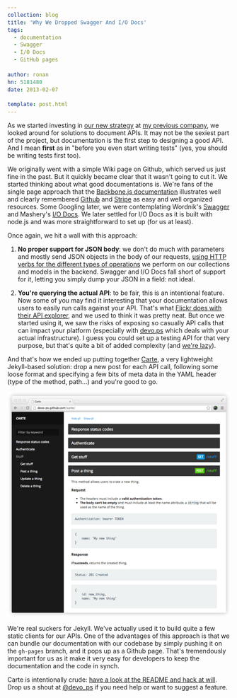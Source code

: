 ```yaml
---
collection: blog
title: 'Why We Dropped Swagger And I/O Docs'
tags:
  - documentation
  - Swagger
  - I/O Docs
  - GitHub pages

author: ronan
hn: 5181480
date: 2013-02-07

template: post.html
---
```


As we started investing in [our new strategy](/blog/2013/01/31/farewell-to-regular-web-development-approaches.html) at [my previous company](http://wiredcraft.com), we looked around for solutions to document APIs. It may not be the sexiest part of the project, but documentation is the first step to designing a good API. And I mean **first** as in "before you even start writing tests" (yes, you should be writing tests first too).

We originally went with a simple Wiki page on Github, which served us just fine in the past. But it quickly became clear that it wasn't going to cut it. We started thinking about what good documentations is. We're fans of the single page approach that the [Backbone.js documentation](http://backbonejs.com) illustrates well and clearly remembered [Github](http://developer.github.com/) and [Stripe](https://stripe.com/docs) as easy and well organized resources. Some Googling later, we were contemplating Wordnik's [Swagger](http://developers.helloreverb.com/swagger/)
 and Mashery's [I/O Docs](http://www.mashery.com/product/io-docs). We later settled for I/O Docs as it is built with node.js and was more straightforward to set up (for us at least).
 
Once again, we hit a wall with this approach:

1. **No proper support for JSON body**: we don't do much with parameters and mostly send JSON objects in the body of our requests, [using HTTP verbs for the different types of operations](http://blog.apigee.com/detail/restful_api_design_nouns_are_good_verbs_are_bad) we perform on our collections and models in the backend. Swagger and I/O Docs fall short of support for it, letting you simply dump your JSON in a field: not ideal.

1. **You're querying the actual API**: to be fair, this is an intentional feature. Now some of you may find it interesting that your documentation allows users to easily run calls against your API. That's what [Flickr does with their API explorer](http://www.flickr.com/services/api/explore/flickr.activity.userComments), and we used to think it was pretty neat. But once we started using it, we saw the risks of exposing so casually API calls that can impact your platform (especially with [devo.ps](http://devo.ps) which deals with your actual infrastructure). I guess you could set up a testing API for that very purpose, but that's quite a bit of added complexity (and [we're lazy](http://blogoscoped.com/archive/2005-08-24-n14.html)).

And that's how we ended up putting together [Carte](https://github.com/devo-ps/carte), a very lightweight Jekyll-based solution: drop a new post for each API call, following some loose format and specifying a few bits of meta data in the YAML header (type of the method, path...) and you're good to go.

[![Screenshot of Carte](/images/posts/carte-screenshot.png)](http://devo-ps.github.com/carte)

We're real suckers for Jekyll. We've actually used it to build quite a few static clients for our APIs. One of the advantages of this approach is that we can bundle our documentation with our codebase by simply pushing it on the `gh-pages` branch, and it pops up as a Github page. That's tremendously important for us as it make it very easy for developers to keep the documentation and the code in synch.

Carte is intentionally crude: [have a look at the README and hack at will](https://github.com/devo-ps/carte). Drop us a shout at [@devo_ps](https://twitter.com/devo_ps) if you need help or want to suggest a feature.